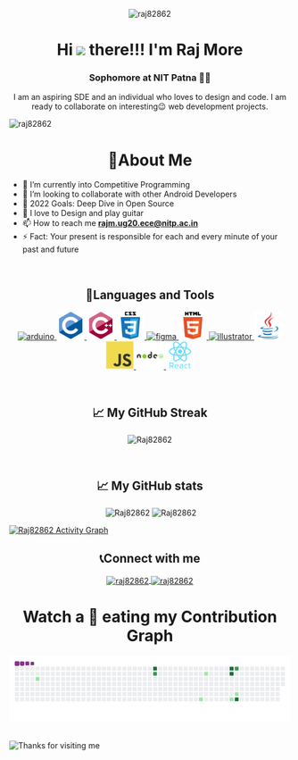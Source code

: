 <p align="center"><img src="https://github.com/Raj82862/RaJ/blob/main/46207-programmer.gif" alt="raj82862" width="250" height="250" /></a></p>
<h1 align="center">Hi <img src="https://raw.githubusercontent.com/MartinHeinz/MartinHeinz/master/wave.gif" width="30px"> there!!! I'm Raj More</h1>
<h3 align="center">Sophomore at NIT Patna 👨‍🎓</h3>

<p align="center" >I am an aspiring SDE and an individual who loves to design and code. I am ready to collaborate on interesting😉 web development projects. </p>

<p align="left"> <img src="https://komarev.com/ghpvc/?username=raj82862&label=Profile%20views&color=0e75b6&style=flat" alt="raj82862" /> </p>

<h1 align="center">👦About Me</h1>

- 🌱 I’m currently into Competitive Programming
- 👯 I’m looking to collaborate with other Android Developers
- 🥅 2022 Goals: Deep Dive in Open Source
- 🎸 I love to Design and play guitar
- 📫 How to reach me **rajm.ug20.ece@nitp.ac.in**
- ⚡ Fact: Your present is responsible for each and every minute of your past and future
 
<br/>
<h2 align="center">	📝Languages and Tools</h2>

<p align="center"> <a href="https://www.arduino.cc/" target="_blank"> <img src="https://cdn.worldvectorlogo.com/logos/arduino-1.svg" alt="arduino" width="50" height="50"/> </a> <a href="https://www.cprogramming.com/" target="_blank"> <img src="https://raw.githubusercontent.com/devicons/devicon/master/icons/c/c-original.svg" alt="c" width="50" height="50"/> </a> <a href="https://www.w3schools.com/cpp/" target="_blank"> <img src="https://raw.githubusercontent.com/devicons/devicon/master/icons/cplusplus/cplusplus-original.svg" alt="cplusplus" width="50" height="50"/> </a> <a href="https://www.w3schools.com/css/" target="_blank"> <img src="https://raw.githubusercontent.com/devicons/devicon/master/icons/css3/css3-original-wordmark.svg" alt="css3" width="50" height="50"/> </a> <a href="https://www.figma.com/" target="_blank"> <img src="https://www.vectorlogo.zone/logos/figma/figma-icon.svg" alt="figma" width="50" height="50"/> </a> <a href="https://www.w3.org/html/" target="_blank"> <img src="https://raw.githubusercontent.com/devicons/devicon/master/icons/html5/html5-original-wordmark.svg" alt="html5" width="50" height="50"/> </a> <a href="https://www.adobe.com/in/products/illustrator.html" target="_blank"> <img src="https://www.vectorlogo.zone/logos/adobe_illustrator/adobe_illustrator-icon.svg" alt="illustrator" width="50" height="50"/> </a> <a href="https://www.java.com" target="_blank"> <img src="https://raw.githubusercontent.com/devicons/devicon/master/icons/java/java-original.svg" alt="java" width="50" height="50"/> </a> <a href="https://developer.mozilla.org/en-US/docs/Web/JavaScript" target="_blank"> <img src="https://raw.githubusercontent.com/devicons/devicon/master/icons/javascript/javascript-original.svg" alt="javascript" width="50" height="50"/> </a> <a href="https://nodejs.org" target="_blank"> <img src="https://raw.githubusercontent.com/devicons/devicon/master/icons/nodejs/nodejs-original-wordmark.svg" alt="nodejs" width="50" height="50"/> </a> <a href="https://reactjs.org/" target="_blank"> <img src="https://raw.githubusercontent.com/devicons/devicon/master/icons/react/react-original-wordmark.svg" alt="react" width="50" height="50"/></a> </p>

<br>
<h2 align="center"> 📈 My GitHub Streak</h2>
<p align="center"><img align="center" src="https://github-readme-streak-stats.herokuapp.com/?user=Raj82862&theme=radical" alt="Raj82862" /></p><br/>
<h2 align="center"> 📈 My GitHub stats</h2>

<p align="center" >&nbsp;<img align="center" src="https://github-readme-stats.vercel.app/api?username=Raj82862&show_icons=true&locale=en&theme=radical" alt="Raj82862" />
<img align="center" margin="0.5rem" src="https://github-readme-stats.vercel.app/api/top-langs?username=Raj82862&show_icons=true&locale=en&layout=compact&theme=radical" alt="Raj82862" /></p>

<a href="https://github.com/Raj82862/github-readme-activity-graph"><img border-radius="10px" alt="Raj82862 Activity Graph" src="https://activity-graph.herokuapp.com/graph?username=Raj82862&bg_color=0D1117&color=5BCDEC&line=5BCDEC&point=FFFFFF&hide_border=true" /></a>

<h2 align="center">	📞Connect with me</h2>

<p align="center"> <a href="https://twitter.com/RajMore92073482?s=09" target="_blank"> <img align="center" src="https://raw.githubusercontent.com/rahuldkjain/github-profile-readme-generator/master/src/images/icons/Social/twitter.svg" alt="raj82862" height="30" width="40" /> </a> <a href="https://linkedin.com/in/raj-more-50b543202" target="_blank"> <img align="center" src="https://raw.githubusercontent.com/rahuldkjain/github-profile-readme-generator/master/src/images/icons/Social/linked-in-alt.svg" alt="raj82862" height="25" width="32" /> </a> </p>
<h1 align = 'Center'>Watch a 🐍 eating my Contribution Graph</h1>

![snake gif](https://github.com/Raj82862/Raj82862/blob/output/github-contribution-grid-snake.gif)

<br>

<img height="120" alt="Thanks for visiting me" width="100%" src="https://raw.githubusercontent.com/BrunnerLivio/brunnerlivio/master/images/marquee.svg" />
